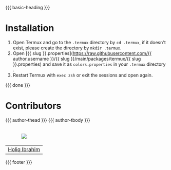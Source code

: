 {{{ basic-heading }}}

# Installation
1. Open Termux and go to the `.termux` directory by `cd .termux`, if it doesn't exist, please create the directory by `mkdir .termux`.
2. Open [{{ slug }}.properties](https://raw.githubusercontent.com/{{ author.username }}/{{ slug }}/main/packages/termux/{{ slug }}.properties) and save it as `colors.properties` in your `.termux` directory .
3. Restart Termux with `exec zsh` or exit the sessions and open again.

{{{ done }}}

# Contributors
<table>
  <thead>
    <tr>
      <td valign="bottom"><p align="center">
        <a href="https://github.com/holiq">
          <img src="https://github.com/holiq.png?size=100" align="center" />
        </a>
      </p></td>
      {{{ author-thead }}}
    </tr>
  </thead>

  <tbody>
    <tr>
      <td><a href="https://github.com/holiq">Holiq Ibrahim</a></td>
      {{{ author-tbody }}}
    </tr>
  </tbody>
</table>

{{{ footer }}}
